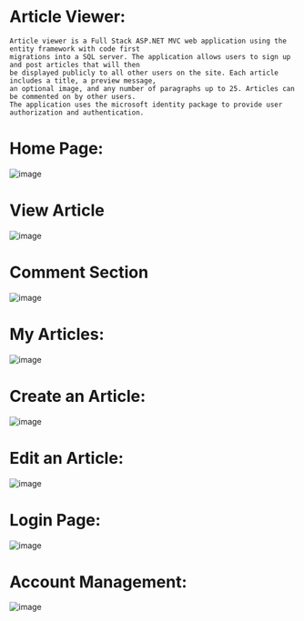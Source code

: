 # Article Viewer:
    Article viewer is a Full Stack ASP.NET MVC web application using the entity framework with code first 
    migrations into a SQL server. The application allows users to sign up and post articles that will then
    be displayed publicly to all other users on the site. Each article includes a title, a preview message,
    an optional image, and any number of paragraphs up to 25. Articles can be commented on by other users.
    The application uses the microsoft identity package to provide user authorization and authentication.


# Home Page:


  ![image](https://user-images.githubusercontent.com/49505648/94863590-ad610c00-0408-11eb-870e-eb17cc4f7cfa.png)

# View Article
  ![image](https://user-images.githubusercontent.com/49505648/94865220-36794280-040b-11eb-9cd7-18db17f56102.png)

# Comment Section
  ![image](https://user-images.githubusercontent.com/49505648/94865354-6f191c00-040b-11eb-85a8-924d5c54bf95.png)

# My Articles:
![image](https://user-images.githubusercontent.com/49505648/94863934-36784300-0409-11eb-90d9-cb900f2b5a96.png)

# Create an Article:
![image](https://user-images.githubusercontent.com/49505648/94863984-4e4fc700-0409-11eb-9a2f-668b42146022.png)

# Edit an Article:
![image](https://user-images.githubusercontent.com/49505648/94864039-6293c400-0409-11eb-9bea-2ff132c52fde.png)

# Login Page:
![image](https://user-images.githubusercontent.com/49505648/94864104-7d663880-0409-11eb-92a9-b7f6baa6a6ca.png)

# Account Management:
![image](https://user-images.githubusercontent.com/49505648/94864317-c9b17880-0409-11eb-91ed-b2a935ed5066.png)
